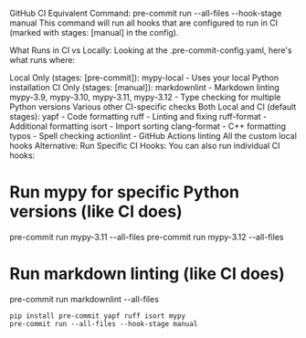 GitHub CI Equivalent Command:
pre-commit run --all-files --hook-stage manual
This command will run all hooks that are configured to run in CI (marked with stages: [manual] in the config).

What Runs in CI vs Locally:
Looking at the .pre-commit-config.yaml, here's what runs where:

Local Only (stages: [pre-commit]):
mypy-local - Uses your local Python installation
CI Only (stages: [manual]):
markdownlint - Markdown linting
mypy-3.9, mypy-3.10, mypy-3.11, mypy-3.12 - Type checking for multiple Python versions
Various other CI-specific checks
Both Local and CI (default stages):
yapf - Code formatting
ruff - Linting and fixing
ruff-format - Additional formatting
isort - Import sorting
clang-format - C++ formatting
typos - Spell checking
actionlint - GitHub Actions linting
All the custom local hooks
Alternative: Run Specific CI Hooks:
You can also run individual CI hooks:



# Run mypy for specific Python versions (like CI does)
pre-commit run mypy-3.11 --all-files
pre-commit run mypy-3.12 --all-files

# Run markdown linting (like CI does)
pre-commit run markdownlint --all-files

```
pip install pre-commit yapf ruff isort mypy
pre-commit run --all-files --hook-stage manual
```
